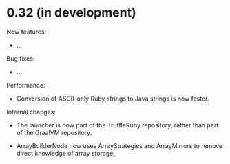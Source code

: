 # 0.32 (in development)

New features:

* ...

Bug fixes:

* ...

Performance:

* Conversion of ASCII-only Ruby strings to Java strings is now faster.

Internal changes:

* The launcher is now part of the TruffleRuby repository, rather than part of
the GraalVM repository.

* ArrayBuilderNode now uses ArrayStrategies and ArrayMirrors to remove
direct knowledge of array storage.
